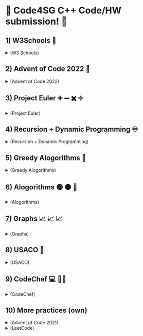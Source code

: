 # :checkered_flag:	Code4SG C++ Code/HW submission! :checkered_flag:	

## 1) W3Schools :school:


<details><summary> (W3 Schools) </summary>
<p>

[screenshot](https://user-images.githubusercontent.com/119715263/210173381-fe3bf03c-bcd0-477c-bc25-89c578e063ee.png)

</p>
</details>


## 2) Advent of Code 2022 :santa:
<details><summary> (Advent of Code 2022) </summary>
<p>

[aoc22](https://github.com/cpp-johnny/aoc22)  

</p>
</details>

## 3) Project Euler :heavy_plus_sign: :heavy_minus_sign: :heavy_multiplication_x: :heavy_division_sign:
<details><summary> (Project Euler) </summary>
<p>

[projecteuler](https://github.com/cpp-johnny/projecteuler)  

</p>
</details>

## 4) Recursion + Dynamic Programming :infinity:
<details><summary> (Recursion + Dynamic Programming) </summary>
<p>

[recursion-dp](https://github.com/cpp-johnny/recursion-dp)  

</p> 
</details>

## 5) Greedy Alogorithms :money_mouth_face:	
<details><summary> (Greedy Alogorithms) </summary>
<p>

[greedy](https://github.com/cpp-johnny/greedy)  

</p>
</details>

## 6) Alogorithms :green_circle:	:orange_circle:	:red_circle:	
<details><summary> (Alogorithms) </summary>
<p>

[algo-practice](https://github.com/cpp-johnny/algo-practice)  

</p>
</details>

## 7) Graphs :chart_with_upwards_trend:	:chart_with_upwards_trend:	:chart_with_upwards_trend:	
<details><summary> (Graphs) </summary>
<p>

[graphs](https://github.com/cpp-johnny/graphs)  

</p>
</details>

## 8) USACO :brain:	
<details><summary> (USACO) </summary>
<p>

[usaco](https://github.com/cpp-johnny/usaco)  

</p>
</details>

## 9) CodeChef :computer:	 :cook:	
<details><summary> (CodeChef) </summary>
<p>

[CodeChef](https://github.com/cpp-johnny/codechef)  

</p>
</details>

## 10) More practices (own)

<details><summary> (Advent of Code 2021) </summary>
<p>

[aoc21](https://github.com/cpp-johnny/aoc21)

</p>
</details>

<details><summary> (LeetCode) </summary>
<p>

[LeetCode](https://github.com/cpp-johnny/leetcode-practice)

</p>
</details>
